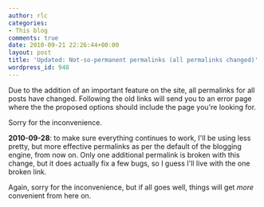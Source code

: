 ```yaml
---
author: rlc
categories:
- This blog
comments: true
date: 2010-09-21 22:26:44+00:00
layout: post
title: 'Updated: Not-so-permanent permalinks (all permalinks changed)'
wordpress_id: 948
---
```


Due to the addition of an important feature on the site, all permalinks for all posts have changed. Following the old links will send you to an error page where the the proposed options should include the page you're looking for.

Sorry for the inconvenience.

**2010-09-28**: to make sure everything continues to work, I'll be using less pretty, but more effective permalinks as per the default of the blogging engine, from now on. Only one additional permalink is broken with this change, but it does actually fix a few bugs, so I guess I'll live with the one broken link.

Again, sorry for the inconvenience, but if all goes well, things will get _more_ convenient from here on.